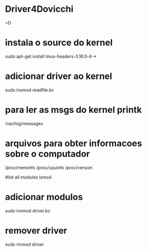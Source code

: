 # Driver4Dovicchi
=D

# instala o source do kernel
sudo apt-get install linux-headers-3.16.0-4-*

# adicionar driver ao kernel
sudo insmod readfile.ko

# para ler as msgs do kernel printk
/var/log/messages

# arquivos para obter informacoes sobre o computador
/proc/meminfo
/proc/cpuinfo
/proc/version

#list all modules
lsmod

# adicionar modulos 
sudo insmod driver.ko

# remover driver 
sudo rmmod driver



